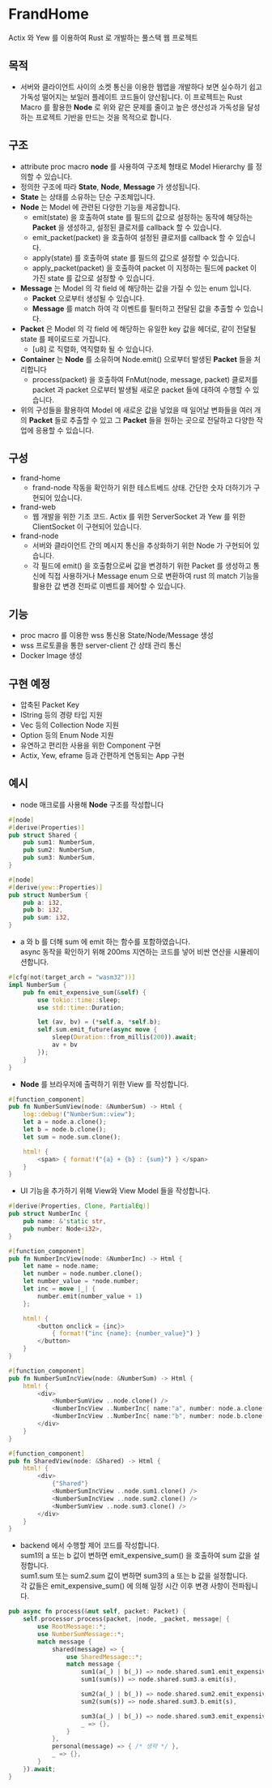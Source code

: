 # FrandHome
Actix 와 Yew 를 이용하여 Rust 로 개발하는 풀스택 웹 프로젝트


## 목적
- 서버와 클라이언트 사이의 소켓 통신을 이용한 웹앱을 개발하다 보면 
실수하기 쉽고 가독성 떨어지는 보일러 플레이트 코드들이 양산됩니다.
이 프로젝트는 Rust Macro 를 활용한 __Node__ 로 위와 같은 문제를 줄이고
높은 생산성과 가독성을 달성하는 프로젝트 기반을 만드는 것을 목적으로 합니다.


## 구조
* attribute proc macro __node__ 를 사용하여 구조체 형태로 Model Hierarchy 를 정의할 수 있습니다.
* 정의한 구조에 따라 __State__, __Node__, __Message__ 가 생성됩니다.
* __State__ 는 상태를 소유하는 단순 구조체입니다.
* __Node__ 는 Model 에 관련된 다양한 기능을 제공합니다.
    - emit(state) 을 호출하여 state 를 필드의 값으로 설정하는 동작에 해당하는 __Packet__ 을 생성하고, 설정된 클로저를 callback 할 수 있습니다.
    - emit_packet(packet) 을 호출하여 설정된 클로저를 callback 할 수 있습니다.
    - apply(state) 를 호출하여 state 를 필드의 값으로 설정할 수 있습니다.
    - apply_packet(packet) 을 호출하여 packet 이 지정하는 필드에 packet 이 가진 state 를 값으로 설정할 수 있습니다.
* __Message__ 는 Model 의 각 field 에 해당하는 값을 가질 수 있는 enum 입니다.
    - __Packet__ 으로부터 생성될 수 있습니다.
    - __Message__ 를 match 하여 각 이벤트를 필터하고 전달된 값을 추출할 수 있습니다.
* __Packet__ 은 Model 의 각 field 에 해당하는 유일한 key 값을 헤더로, 같이 전달될 state 를 페이로드로 가집니다.
    - [u8] 로 직렬화, 역직렬화 될 수 있습니다.
* __Container__ 는 __Node__ 를 소유하며 Node.emit() 으로부터 발생된 __Packet__ 들을 처리합니다
    - process(packet) 을 호출하여 FnMut(node, message, packet) 클로저를 packet 과 packet 으로부터 발생될 새로운 packet 들에 대하여 수행할 수 있습니다.
* 위의 구성들을 활용하여 Model 에 새로운 값을 넣었을 때 일어날 변화들을 여러 개의 __Packet__ 들로 추출할 수 있고 그 __Packet__ 들을 원하는 곳으로 전달하고 다양한 작업에 응용할 수 있습니다.


## 구성
* frand-home
    - frand-node 작동을 확인하기 위한 테스트베드 상태. 간단한 숫자 더하기가 구현되어 있습니다.
* frand-web
    - 웹 개발을 위한 기초 코드. Actix 를 위한 ServerSocket 과 Yew 를 위한 ClientSocket 이 구현되어 있습니다.
* frand-node
    - 서버와 클라이언트 간의 메시지 통신을 추상화하기 위한 Node 가 구현되어 있습니다.
    - 각 필드에 emit() 을 호출함으로써 값을 변경하기 위한 Packet 를 생성하고 통신에 직접 사용하거나
        Message enum 으로 변환하여 rust 의 match 기능을 활용한 값 변경 전파로 이벤트를 제어할 수 있습니다.


## 기능
- proc macro 를 이용한 wss 통신용 State/Node/Message 생성
- wss 프로토콜을 통한 server-client 간 상태 관리 통신
- Docker Image 생성


## 구현 예정
- 압축된 Packet Key
- IString 등의 경량 타입 지원
- Vec 등의 Collection Node 지원
- Option 등의 Enum Node 지원
- 유연하고 편리한 사용을 위한 Component 구현
- Actix, Yew, eframe 등과 간편하게 연동되는 App 구현


## 예시

- node 매크로를 사용해 __Node__ 구조를 작성합니다  

```rust
#[node]
#[derive(Properties)]
pub struct Shared {
    pub sum1: NumberSum,
    pub sum2: NumberSum,
    pub sum3: NumberSum,
}

#[node]
#[derive(yew::Properties)]
pub struct NumberSum {
    pub a: i32,
    pub b: i32,
    pub sum: i32,
}
```

- a 와 b 를 더해 sum 에 emit 하는 함수를 포함하였습니다.  
  async 동작을 확인하기 위해 200ms 지연하는 코드를 넣어 비싼 연산을 시뮬레이션합니다.  

```rust
#[cfg(not(target_arch = "wasm32"))]
impl NumberSum {
    pub fn emit_expensive_sum(&self) {
        use tokio::time::sleep;
        use std::time::Duration;

        let (av, bv) = (*self.a, *self.b);
        self.sum.emit_future(async move {
            sleep(Duration::from_millis(200)).await;
            av + bv
        });
    }
}
```

- __Node__ 를 브라우저에 출력하기 위한 View 를 작성합니다.  

```rust
#[function_component]
pub fn NumberSumView(node: &NumberSum) -> Html {
    log::debug!("NumberSum::view");
    let a = node.a.clone();
    let b = node.b.clone();
    let sum = node.sum.clone();

    html! {
        <span> { format!("{a} + {b} : {sum}") } </span>
    }
}
```

- UI 기능을 추가하기 위해 View와 View Model 들을 작성합니다.  

```rust
#[derive(Properties, Clone, PartialEq)]
pub struct NumberInc {
    pub name: &'static str,
    pub number: Node<i32>,
}

#[function_component]
pub fn NumberIncView(node: &NumberInc) -> Html {
    let name = node.name;
    let number = node.number.clone();
    let number_value = *node.number;
    let inc = move |_| {
        number.emit(number_value + 1)
    };

    html! {
        <button onclick = {inc}>
            { format!("inc {name}: {number_value}") }
        </button>
    }
}

#[function_component]
pub fn NumberSumIncView(node: &NumberSum) -> Html {
    html! {
        <div>
            <NumberSumView ..node.clone() />
            <NumberIncView ..NumberInc{ name:"a", number: node.a.clone() } />
            <NumberIncView ..NumberInc{ name:"b", number: node.b.clone() } />
        </div>
    }
}

#[function_component]
pub fn SharedView(node: &Shared) -> Html {
    html! {
        <div>
            {"Shared"}
            <NumberSumIncView ..node.sum1.clone() />
            <NumberSumIncView ..node.sum2.clone() />
            <NumberSumView ..node.sum3.clone() />
        </div>
    }
}
```

- backend 에서 수행할 제어 코드를 작성합니다.  
  sum1의 a 또는 b 값이 변하면 emit_expensive_sum() 을 호출하여 sum 값을 설정합니다.  
  sum1.sum 또는 sum2.sum 값이 변하면 sum3의 a 또는 b 값을 설정합니다.  
  각 값들은 emit_expensive_sum() 에 의해 일정 시간 이후 변경 사항이 전파됩니다.  

```rust
pub async fn process(&mut self, packet: Packet) {
    self.processor.process(packet, |node, _packet, message| {
        use RootMessage::*;
        use NumberSumMessage::*;
        match message {
            shared(message) => {
                use SharedMessage::*;
                match message {
                    sum1(a(_) | b(_)) => node.shared.sum1.emit_expensive_sum(),
                    sum1(sum(s)) => node.shared.sum3.a.emit(s),

                    sum2(a(_) | b(_)) => node.shared.sum2.emit_expensive_sum(),
                    sum2(sum(s)) => node.shared.sum3.b.emit(s),

                    sum3(a(_) | b(_)) => node.shared.sum3.emit_expensive_sum(),
                    _ => {},
                }
            },
            personal(message) => { /* 생략 */ },
            _ => {},
        }
    }).await;
}
```